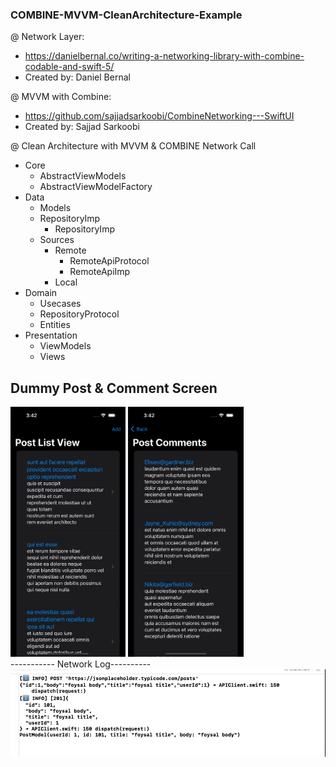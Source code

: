 ### COMBINE-MVVM-CleanArchitecture-Example
 @ Network Layer:  
 - https://danielbernal.co/writing-a-networking-library-with-combine-codable-and-swift-5/
 - Created by: Daniel Bernal

@ MVVM with Combine:
 - https://github.com/sajjadsarkoobi/CombineNetworking---SwiftUI
 - Created by: Sajjad Sarkoobi

@ Clean Architecture with MVVM & COMBINE Network Call
 - Core
   - AbstractViewModels
   - AbstractViewModelFactory
 - Data
   - Models
   - RepositoryImp
     - RepositoryImp
   - Sources
     - Remote
       - RemoteApiProtocol
       - RemoteApiImp
     - Local
 - Domain
   - Usecases
   - RepositoryProtocol
   - Entities
 - Presentation
   - ViewModels
   - Views

## Dummy Post & Comment Screen
<div display: flex; justify-content: space-evenly; align-items: center;  max-width: 30%;>
     <img height="400" src="ss/post-list.png" alt="Image 1">
     <img height="400" src="ss/post-comment.png" alt="Image 2">
</div>
----------- Network Log----------
<div>
<img  src="ss/log.png" alt="Image 2">
</div>
